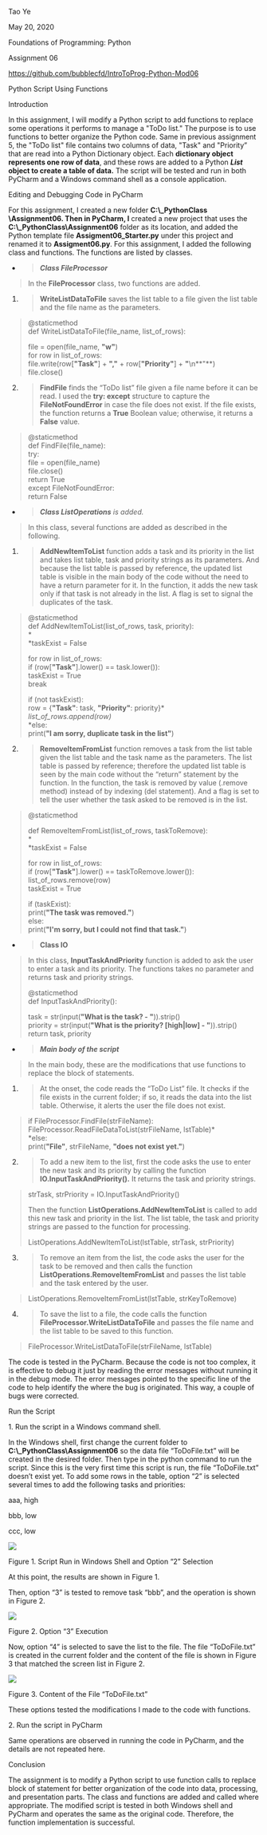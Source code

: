 Tao Ye

May 20, 2020

Foundations of Programming: Python

Assignment 06

<https://github.com/bubblecfd/IntroToProg-Python-Mod06>

Python Script Using Functions

Introduction

In this assignment, I will modify a Python script to add functions to
replace some operations it performs to manage a "ToDo list." The purpose
is to use functions to better organize the Python code. Same in previous
assignment 5, the "ToDo list" file contains two columns of data, "Task"
and "Priority” that are read into a Python Dictionary object. Each
**dictionary object represents one row of data**, and these rows are
added to a Python ***List* object to create a table of data.** The
script will be tested and run in both PyCharm and a Windows command
shell as a console application.

Editing and Debugging Code in PyCharm

For this assignment, I created a new folder **C:\\\_PythonClass
\\Assignment06. Then in PyCharm, I** created a new project that uses the
**C:\\\_PythonClass\\Assignment06** folder as its location, and added
the Python template file **Assigment06\_Starter.py** under this project
and renamed it to **Assigment06.py**. For this assignment, I added the
following class and functions. The functions are listed by classes.

  - > ***Class FileProcessor***

> In the **FileProcessor** class, two functions are added.

1.  > **WriteListDataToFile** saves the list table to a file given the
    > list table and the file name as the parameters.

> @staticmethod  
> def WriteListDataToFile(file\_name, list\_of\_rows):
> 
> file = open(file\_name, **"w"**)  
> for row in list\_of\_rows:  
> file.write(row\[**"Task"**\] + **","** + row\[**"Priority"**\] +
> **"**\\n**"**)  
> file.close()

2.  > **FindFile** finds the “ToDo list” file given a file name before
    > it can be read. I used the **try: except** structure to capture
    > the **FileNotFoundError** in case the file does not exist. If the
    > file exists, the function returns a **True** Boolean value;
    > otherwise, it returns a **False** value.

> @staticmethod  
> def FindFile(file\_name):  
> try:  
> file = open(file\_name)  
> file.close()  
> return True  
> except FileNotFoundError:  
> return False

  - > ***Class ListOperations** is added.*

> In this class, several functions are added as described in the
> following.

1.  > **AddNewItemToList** function adds a task and its priority in the
    > list and takes list table, task and priority strings as its
    > parameters. And because the list table is passed by reference, the
    > updated list table is visible in the main body of the code without
    > the need to have a return parameter for it. In the function, it
    > adds the new task only if that task is not already in the list. A
    > flag is set to signal the duplicates of the task.

> @staticmethod  
> def AddNewItemToList(list\_of\_rows, task, priority):  
> *  
> *taskExist = False  
>   
> for row in list\_of\_rows:  
> if (row\[**"Task"**\].lower() == task.lower()):  
> taskExist = True  
> break  
>   
> if (not taskExist):  
> row = {**"Task"**: task, **"Priority"**: priority}*  
> *list\_of\_rows.append(row)*  
> *else:  
> print(**"I am sorry, duplicate task in the list"**)

2.  > **RemoveItemFromList** function removes a task from the list table
    > given the list table and the task name as the parameters. The list
    > table is passed by reference; therefore the updated list table is
    > seen by the main code without the “return” statement by the
    > function. In the function, the task is removed by value (.remove
    > method) instead of by indexing (del statement). And a flag is set
    > to tell the user whether the task asked to be removed is in the
    > list.

> @staticmethod
> 
> def RemoveItemFromList(list\_of\_rows, taskToRemove):  
> *  
> *taskExist = False  
>   
> for row in list\_of\_rows:  
> if (row\[**"Task"**\].lower() == taskToRemove.lower()):  
> list\_of\_rows.remove(row)  
> taskExist = True  
>   
> if (taskExist):  
> print(**"The task was removed."**)  
> else:  
> print(**"I'm sorry, but I could not find that task."**)

  - > **Class IO**

> In this class, **InputTaskAndPriority** function is added to ask the
> user to enter a task and its priority. The functions takes no
> parameter and returns task and priority strings.
> 
> @staticmethod  
> def InputTaskAndPriority():
> 
> task = str(input(**"What is the task? - "**)).strip()  
> priority = str(input(**"What is the priority? \[high|low\] -
> "**)).strip()  
> return task, priority

  - > ***Main body of the script***

> In the main body, these are the modifications that use functions to
> replace the block of statements.

1.  > At the onset, the code reads the “ToDo List” file. It checks if
    > the file exists in the current folder; if so, it reads the data
    > into the list table. Otherwise, it alerts the user the file does
    > not exist.

> if FileProcessor.FindFile(strFileName):  
> FileProcessor.ReadFileDataToList(strFileName, lstTable)*  
> *else:  
> print(**"File"**, strFileName, **"does not exist yet."**)

2.  > To add a new item to the list, first the code asks the use to
    > enter the new task and its priority by calling the function
    > **IO.InputTaskAndPriority().** It returns the task and priority
    > strings.

> strTask, strPriority = IO.InputTaskAndPriority()
> 
> Then the function **ListOperations.AddNewItemToList** is called to add
> this new task and priority in the list. The list table, the task and
> priority strings are passed to the function for processing.
> 
> ListOperations.AddNewItemToList(lstTable, strTask, strPriority)

3.  > To remove an item from the list, the code asks the user for the
    > task to be removed and then calls the function
    > **ListOperations.RemoveItemFromList** and passes the list table
    > and the task entered by the user.

> ListOperations.RemoveItemFromList(lstTable, strKeyToRemove)

4.  > To save the list to a file, the code calls the function
    > **FileProcessor.WriteListDataToFile** and passes the file name and
    > the list table to be saved to this function.

> FileProcessor.WriteListDataToFile(strFileName, lstTable)

The code is tested in the PyCharm. Because the code is not too complex,
it is effective to debug it just by reading the error messages without
running it in the debug mode. The error messages pointed to the specific
line of the code to help identify the where the bug is originated. This
way, a couple of bugs were corrected.

Run the Script

1\. Run the script in a Windows command shell.

In the Windows shell, first change the current folder to
**C:\\\_PythonClass\\Assignment06** so the data file “ToDoFile.txt” will
be created in the desired folder. Then type in the python command to run
the script. Since this is the very first time this script is run, the
file “ToDoFile.txt” doesn’t exist yet. To add some rows in the table,
option “2” is selected several times to add the following tasks and
priorities:

aaa, high

bbb, low

ccc, low

![](./media/image1.png)

Figure 1. Script Run in Windows Shell and Option “2” Selection

At this point, the results are shown in Figure 1.

Then, option “3” is tested to remove task “bbb”, and the operation is
shown in Figure 2.

![](./media/image2.png)

Figure 2. Option “3” Execution

Now, option “4” is selected to save the list to the file. The file
“ToDoFile.txt” is created in the current folder and the content of the
file is shown in Figure 3 that matched the screen list in Figure 2.

![](./media/image3.png)

Figure 3. Content of the File “ToDoFile.txt”

These options tested the modifications I made to the code with
functions.

2\. Run the script in PyCharm

Same operations are observed in running the code in PyCharm, and the
details are not repeated here.

Conclusion

The assignment is to modify a Python script to use function calls to
replace block of statement for better organization of the code into
data, processing, and presentation parts. The class and functions are
added and called where appropriate. The modified script is tested in
both Windows shell and PyCharm and operates the same as the original
code. Therefore, the function implementation is successful.
